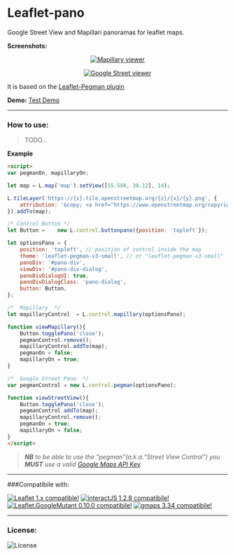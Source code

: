 # Leaflet-pano
Google Street View and Mapillari panoramas for leaflet maps.

**Screenshots:**
<p style="text-align: center;">
    <a href="#"><img src="https://github.com/velocat/leaflet-pano/images/mappi.png" alt="Mapillary viewer" /></a>
</p>


<p style="text-align:center;">
    <a href="#"><img src="https://github.com/velocat/leaflet-pano/blob/master/images/google-street.png" alt="Google Street viewer" /></a>
</p>


It is based on the [Leaflet-Pegman plugin](https://github.com/Raruto/leaflet-pegman/)

**Demo:** [Test Demo](https://github.com/velocat/leaflet-pano/blob/master/test/index.html "Test Demo")

---

### How to use:


> TODO...

**Example**
```html
<script>
var pegmanOn, mapillaryOn; 

let map = L.map('map').setView([55.598, 38.12], 14);

L.tileLayer('https://{s}.tile.openstreetmap.org/{z}/{x}/{y}.png', {
	attribution: '&copy; <a href="https://www.openstreetmap.org/copyright">OpenStreetMap</a> contributors'
}).addTo(map);

/* Control Button */
let Button =	new L.control.buttonpano({position: 'topleft'});

let optionsPano = {
	position: 'topleft', // position of control inside the map
	theme: 'leaflet-pegman-v3-small', // or "leaflet-pegman-v3-small"
	panoDiv: '#pano-div',
	viewDiv: '#pano-div-dialog',
	panoDivDialogUI: true,
	panoDivDialogClass: 'pano-dialog',
	button: Button,
};

/*  Mapillary  */
let mapillaryControl  = L.control.mapillary(optionsPano);

function viewMapillary(){
	Button.togglePano('close');
	pegmanControl.remove();
	mapillaryControl.addTo(map);
	pegmanOn = false;
	mapillaryOn = true;
} 

/*  Google Street Pano  */
var pegmanControl = new L.control.pegman(optionsPano);

function viewStreetView(){
	Button.togglePano('close');
	pegmanControl.addTo(map);
	mapillaryControl.remove();				
	pegmanOn = true;
	mapillaryOn = false; 
}
</script>
```

> _**NB** to be able to use the "pegman”(a.k.a.“Street View Control") you **MUST** use a valid [Google Maps API Key](https://developers.google.com/maps/documentation/javascript/get-api-key)._

---

###Compatibile with:

[![Leaflet 1.x compatible!](https://img.shields.io/badge/Leaflet-1.7.1-green)](http://leafletjs.com/reference.html)
[![interactJS 1.2.8 compatibile!](https://img.shields.io/badge/interactJS-1.2.8-green)](https://interactjs.io/)
[![Leaflet.GoogleMutant 0.10.0 compatibile!](https://img.shields.io/badge/Leaflet.GoogleMutant-0.10.0-green)](https://gitlab.com/IvanSanchez/Leaflet.GridLayer.GoogleMutant)
[![gmaps 3.34 compatibile!](https://img.shields.io/badge/gmaps-3.34-green)](https://interactjs.io/)

---

### License:
![License](https://img.shields.io/github/license/velocat/leaflet-pano "License")